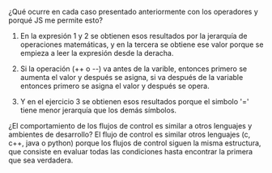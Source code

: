¿Qué ocurre en cada caso presentado anteriormente con los operadores y porqué JS me permite esto?
1) En la expresión 1 y 2 se obtienen esos resultados por la jerarquía de operaciones matemáticas, y en la tercera
se obtiene ese valor porque se empieza a leer la expresión desde la deracha.

3) Si la operación (++ o --) va antes de la varible, entonces primero se aumenta el valor y después se asigna,
si va después de la variable entonces primero se asigna el valor y después se opera.

5) Y en el ejercicio 3 se obtienen esos resultados porque el simbolo '=' tiene menor jerarquía que los demás símbolos.
   
¿El comportamiento de los flujos de control es similar a otros lenguajes y ambientes de desarrollo?
El flujo de control es similar otros lenguajes (c, c++, java o python) porque los flujos de control siguen la misma estructura,
que consiste en evaluar todas las condiciones hasta encontrar la primera que sea verdadera.
